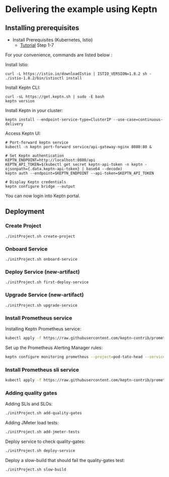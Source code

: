 # Delivering the example using Keptn

## Installing prerequisites

* Install Prerequisites (Kubernetes, Istio)
  * [Tutorial](https://tutorials.keptn.sh/tutorials/keptn-full-tour-prometheus-07/index.html?index=..%2F..index#6) Step 1-7

For your convenience, commands are listed below :

Install Istio:

```
curl -L https://istio.io/downloadIstio | ISTIO_VERSION=1.8.2 sh -
./istio-1.8.2/bin/istioctl install
```

Install Keptn CLI:

```
curl -sL https://get.keptn.sh | sudo -E bash
keptn version
```

Install Keptn in your cluster:

```
keptn install --endpoint-service-type=ClusterIP --use-case=continuous-delivery
```

Access Keptn UI:

```
# Port-forward keptn service
kubectl -n keptn port-forward service/api-gateway-nginx 8080:80 &

# Set Keptn authentication
KEPTN_ENDPOINT=http://localhost:8080/api
KEPTN_API_TOKEN=$(kubectl get secret keptn-api-token -n keptn -ojsonpath={.data.keptn-api-token} | base64 --decode)
keptn auth --endpoint=$KEPTN_ENDPOINT --api-token=$KEPTN_API_TOKEN

# Display Keptn credentials
keptn configure bridge --output
```

You can now login into Keptn portal.

## Deployment

### Create Project

```
./initProject.sh create-project
```

### Onboard Service
```
./initProject.sh onboard-service
```

### Deploy Service (new-artifact)
```
./initProject.sh first-deploy-service
```

### Upgrade Service (new-artifact)

```
./initProject.sh upgrade-service
```

### Install Prometheus service

Installing Keptn Prometheus service:

```bash
kubectl apply -f https://raw.githubusercontent.com/keptn-contrib/prometheus-service/release-0.3.6/deploy/service.yaml
```

Set up the Prometheus Alerting Manager rules:

```bash
keptn configure monitoring prometheus --project=pod-tato-head --service=helloservice
```

### Install Prometheus sli service

```bash
kubectl apply -f https://raw.githubusercontent.com/keptn-contrib/prometheus-sli-service/release-0.2.2/deploy/service.yaml
```

### Adding quality gates

Adding SLIs and SLOs:

```bash
./initProject.sh add-quality-gates
```

Adding JMeter load tests:

```bash
./initProject.sh add-jmeter-tests
```

Deploy service to check quality-gates:

```bash
./initProject.sh deploy-service
```

Deploy a slow-build that should fail the quality-gates test:

```bash
./initProject.sh slow-build
```
